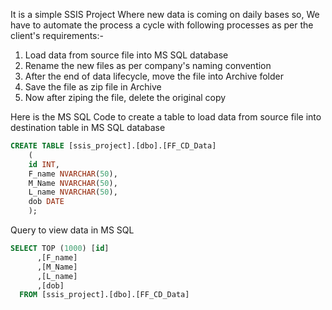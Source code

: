 It is a simple SSIS Project Where new data is coming on daily bases so, We have to automate the process a cycle with following processes as per the client's requirements:-
  1. Load data from source file into MS SQL database
  2. Rename the new files as per company's naming convention
  3. After the end of data lifecycle, move the file into Archive folder
  4. Save the file as zip file in Archive
  5. Now after ziping the file, delete the original copy

Here is the MS SQL Code to create a table to load data from source file into destination table in MS SQL database
``` sql
CREATE TABLE [ssis_project].[dbo].[FF_CD_Data] 
	(
	id INT,
	F_name NVARCHAR(50),
    M_Name NVARCHAR(50),
    L_name NVARCHAR(50),
	dob DATE
	);
```

Query to view data in MS SQL
``` sql
SELECT TOP (1000) [id]
      ,[F_name]
      ,[M_Name]
      ,[L_name]
      ,[dob]
  FROM [ssis_project].[dbo].[FF_CD_Data]
```

